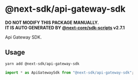 # @next-sdk/api-gateway-sdk

**DO NOT MODIFY THIS PACKAGE MANUALLY.**  
**IT IS AUTO GENERATED BY [@next-core/sdk-scripts] v2.7.1**

Api Gateway SDK.

## Usage

```bash
yarn add @next-sdk/api-gateway-sdk
```

```ts
import * as ApiGatewaySdk from "@next-sdk/api-gateway-sdk";
```

[@next-core/sdk-scripts]: https://github.com/easyops-cn/next-core/tree/master/packages/sdk-scripts
